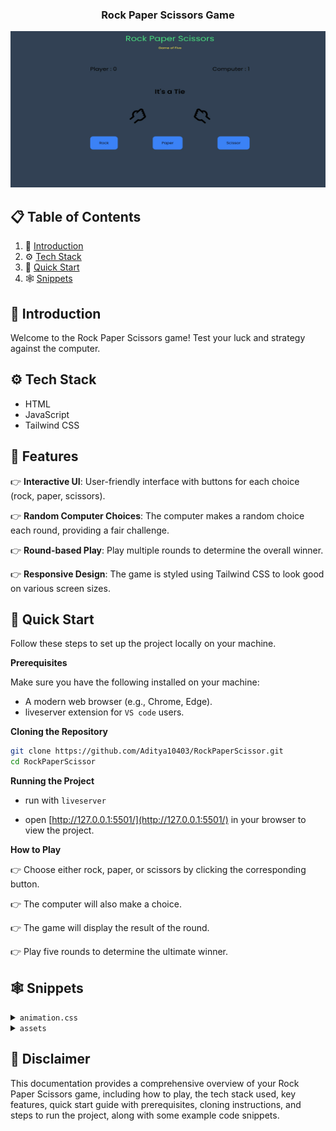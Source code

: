 <div align="center">
<h3 align="center">Rock Paper Scissors Game</h3>
      <img src="icons/web.jpeg" alt="Project Banner" width="600" height="250">
  <br />

  <!-- <div>
    <img src="https://img.shields.io/badge/-Tailwind_CSS-black?style=for-the-badge&logoColor=white&logo=tailwindcss&color=06B6D4" alt="tailwindcss" />
  </div> -->
</div>

## 📋 <a name="table">Table of Contents</a>

1. 🤖 [Introduction](#introduction)
2. ⚙️ [Tech Stack](#tech-stack)
3. 🤸 [Quick Start](#quick-start)
4. 🕸️ [Snippets](#snippets)

## <a name="introduction">🤖 Introduction</a>

Welcome to the Rock Paper Scissors game! Test your luck and strategy against the computer.

## <a name="tech-stack">⚙️ Tech Stack</a>

- HTML
- JavaScript
- Tailwind CSS


## <a name="features">🔋 Features</a>

👉 **Interactive UI**: User-friendly interface with buttons for each choice (rock, paper, scissors).

👉 **Random Computer Choices**: The computer makes a random choice each round, providing a fair challenge.

👉 **Round-based Play**: Play multiple rounds to determine the overall winner.

👉 **Responsive Design**: The game is styled using Tailwind CSS to look good on various screen sizes.

## <a name="quick-start">🤸 Quick Start</a>

Follow these steps to set up the project locally on your machine.

**Prerequisites**

Make sure you have the following installed on your machine:

- A modern web browser (e.g., Chrome, Edge).
- liveserver extension for `VS code` users.


**Cloning the Repository**

```bash
git clone https://github.com/Aditya10403/RockPaperScissor.git
cd RockPaperScissor
```

**Running the Project**

- run with `liveserver` 

- open [http://127.0.0.1:5501/](http://127.0.0.1:5501/) in your browser to view the project.

**How to Play**

👉 Choose either rock, paper, or scissors by clicking the corresponding button.

👉 The computer will also make a choice.

👉 The game will display the result of the round.

👉 Play five rounds to determine the ultimate winner.

## <a name="snippets">🕸️ Snippets</a>

<details>
<summary><code>animation.css</code></summary>

```css
@keyframes shakePlayer {
  0% {
    transform: rotate(45deg) translateY(0px);
  }
  15% {
    transform: rotate(90deg) translateY(-20px);
  }
  25% {
    transform: rotate(45deg) translateY(0px);
  }
  35% {
    transform: rotate(90deg) translateY(-20px);
  }
  50% {
    transform: rotate(45deg) translateY(0px);
  }
  65% {
    transform: rotate(90deg) translateY(-20px);
  }
  75% {
    transform: rotate(45deg) translateY(0px);
  }
  85% {
    transform: rotate(90deg) translateY(-20px);
  }
  100% {
    transform: rotate(45deg) translateY(0px);
  }
}
@keyframes shakeComputer {
  0% {
    transform: rotate(-45deg) scaleX(-1) translateY(0px);
  }
  15% {
    transform: rotate(-90deg) scaleX(-1) translateY(-20px);
  }
  25% {
    transform: rotate(-45deg) scaleX(-1) translateY(0px);
  }
  35% {
    transform: rotate(-90deg) scaleX(-1) translateY(-20px);
  }
  50% {
    transform: rotate(-45deg) scaleX(-1) translateY(0px);
  }
  65% {
    transform: rotate(-90deg) scaleX(-1) translateY(-20px);
  }
  75% {
    transform: rotate(-45deg) scaleX(-1) translateY(0px);
  }
  85% {
    transform: rotate(-90deg) scaleX(-1) translateY(-20px);
  }
  100% {
    transform: rotate(-45deg) scaleX(-1) translateY(0px);
  }
}

```

</details>
<details>
<summary><code>assets</code></summary>

[icons](/icons/)

</details>


## <a>🚨 Disclaimer</a>

This documentation provides a comprehensive overview of your Rock Paper Scissors game, including how to play, the tech stack used, key features, quick start guide with prerequisites, cloning instructions, and steps to run the project, along with some example code snippets.

#

